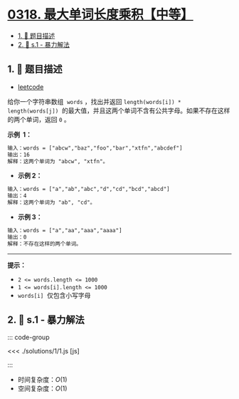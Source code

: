 # [0318. 最大单词长度乘积【中等】](https://github.com/tnotesjs/TNotes.leetcode/tree/main/notes/0318.%20%E6%9C%80%E5%A4%A7%E5%8D%95%E8%AF%8D%E9%95%BF%E5%BA%A6%E4%B9%98%E7%A7%AF%E3%80%90%E4%B8%AD%E7%AD%89%E3%80%91)

<!-- region:toc -->

- [1. 📝 题目描述](#1--题目描述)
- [2. 🎯 s.1 - 暴力解法](#2--s1---暴力解法)

<!-- endregion:toc -->

## 1. 📝 题目描述

- [leetcode](https://leetcode.cn/problems/maximum-product-of-word-lengths/)

给你一个字符串数组  `words` ，找出并返回 `length(words[i]) * length(words[j])`  的最大值，并且这两个单词不含有公共字母。如果不存在这样的两个单词，返回 `0` 。

**示例  1：**

```txt
输入：words = ["abcw","baz","foo","bar","xtfn","abcdef"]
输出：16
解释：这两个单词为 "abcw", "xtfn"。
```

- **示例 2：**

```txt
输入：words = ["a","ab","abc","d","cd","bcd","abcd"]
输出：4
解释：这两个单词为 "ab", "cd"。
```

- **示例 3：**

```txt
输入：words = ["a","aa","aaa","aaaa"]
输出：0
解释：不存在这样的两个单词。
```

---

**提示：**

- `2 <= words.length <= 1000`
- `1 <= words[i].length <= 1000`
- `words[i]`  仅包含小写字母

## 2. 🎯 s.1 - 暴力解法

::: code-group

<<< ./solutions/1/1.js [js]

:::

- 时间复杂度：$O(1)$
- 空间复杂度：$O(1)$
